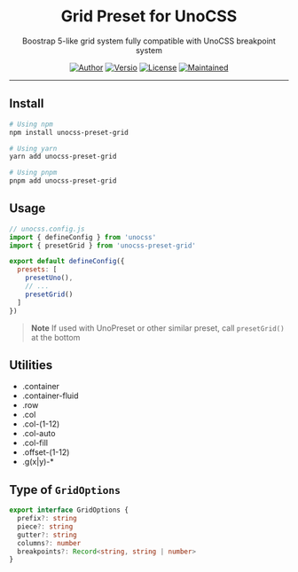 <h1 align="center">Grid Preset for UnoCSS</h1>
<p align="center">
  Boostrap 5-like grid system fully compatible with UnoCSS breakpoint system
</p>
<p align="center">
  <a href="https://statu.co"><img src="https://img.shields.io/badge/Author-Statu-black?style=for-the-badge" alt="Author"></a>
  <a href="https://www.npmjs.com/package/unocss-preset-grid"><img src="https://img.shields.io/npm/v/unocss-preset-grid?style=for-the-badge" alt="Versio"></a>
  <a href="https://github.com/StatuAgency/unocss-preset-grid/blob/dev/LICENSE"><img src="https://img.shields.io/github/license/StatuAgency/unocss-preset-grid?sanitize=true&style=for-the-badge" alt="License"></a>
  <a href="https://www.npmjs.com/package/unocss-preset-grid"><img src="https://img.shields.io/maintenance/yes/2025?style=for-the-badge" alt="Maintained"></a>
</p>

---

## Install
```sh
# Using npm
npm install unocss-preset-grid

# Using yarn
yarn add unocss-preset-grid

# Using pnpm
pnpm add unocss-preset-grid
```

## Usage

```js
// unocss.config.js
import { defineConfig } from 'unocss'
import { presetGrid } from 'unocss-preset-grid'

export default defineConfig({
  presets: [
    presetUno(),
    // ...
    presetGrid()
  ]
})
```

> **Note**
> If used with UnoPreset or other similar preset, call `presetGrid()` at the bottom

## Utilities

* .container
* .container-fluid
* .row
* .col
* .col-(1-12)
* .col-auto
* .col-fill
* .offset-(1-12)
* .g(x|y)-*

## Type of `GridOptions`

```ts
export interface GridOptions {
  prefix?: string
  piece?: string
  gutter?: string
  columns?: number
  breakpoints?: Record<string, string | number>
}
```
